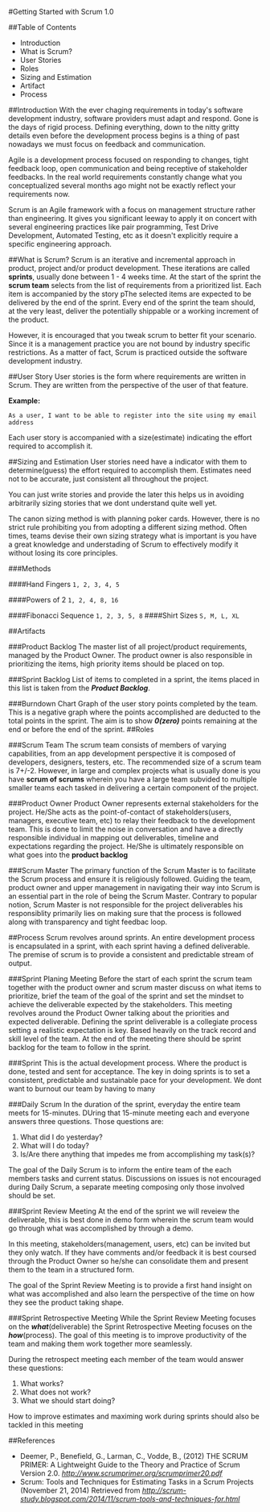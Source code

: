 #Getting Started with Scrum 1.0

##Table of Contents
* Introduction
* What is Scrum?
* User Stories
* Roles
* Sizing and Estimation
* Artifact
* Process

##Introduction
With the ever chaging requirements in today's software development industry, software providers must adapt and respond. Gone is the days of rigid process. Defining everything, down to the nitty gritty details even before the development process begins is a thing of past nowadays we must focus on feedback and communication. 

Agile is a development process focused on responding to changes, tight feedback loop, open communication and being receptive of stakeholder feedbacks. In the real world requirements constantly change what you conceptualized several months ago might not be exactly reflect your requirements now. 

Scrum is an Agile framework with a focus on management structure rather than engineering. It gives you significant leeway to apply it on concert with several engineering practices like pair programming, Test Drive Development, Automated Testing, etc as it doesn't explicitly require a specific engineering approach.

##What is Scrum?
Scrum is an iterative and incremental approach in product, project and/or product development. These iterations are called **sprints**, usually done between 1 - 4 weeks time. At the start of the sprint the **scrum team** selects from the list of requirements from a prioritized list. Each item is accompanied by the story pThe selected items are expected to be delivered by the end of the sprint. Every end of the sprint the team should, at the very least, deliver the potentially shippable or a working increment of the product. 

However, it is encouraged that you tweak scrum to better fit your scenario. Since it is a management practice you are not bound by industry specific restrictions. As a matter of fact, Scrum is practiced outside the software development industry.

##User Story
User stories is the form where requirements are written in Scrum. They are written from the perspective of the user of that feature. 

**Example:**
````
As a user, I want to be able to register into the site using my email address
````

Each user story is accompanied with a size(estimate) indicating the effort required to accomplish it.

##Sizing and Estimation
User stories need have a indicator with them to determine(guess) the effort required to accomplish them. Estimates need not to be accurate, just consistent all throughout the project. 

You can just write stories and provide the later this helps us in avoiding arbitrarily sizing stories that we dont understand quite well yet.

The canon sizing method is with planning poker cards. However, there is no strict rule prohibiting you from adopting a different sizing method. Often times, teams devise their own sizing strategy what is important is you have a great knowledge and understading of Scrum to effectively modify it without losing its core principles. 

###Methods

####Hand Fingers
```1, 2, 3, 4, 5 ```


####Powers of 2
```1, 2, 4, 8, 16 ```

####Fibonacci Sequence
```1, 2, 3, 5, 8```
####Shirt Sizes
```S, M, L, XL```

##Artifacts

###Product Backlog
The master list of all project/product requirements, managed by the Product Owner. The product owner is also responsible in prioritizing the items, high priority items should be placed on top. 

###Sprint Backlog
List of items to completed in a sprint, the items placed in this list is taken from the ***Product Backlog***.

###Burndown Chart
Graph of the user story points completed by the team. This is a negative graph where the points accomplished are deducted to the total points in the sprint. The aim is to show ***0(zero)*** points remaining at the end or before the end of the sprint.
##Roles

###Scrum Team
The scrum team consists of members of varying capabilities, from an app development perspective it is composed of developers, designers, testers, etc. The recommended size of a scrum team is 7+/-2. However, in large and complex projects what is usually done is you have **scrum of scrums** wherein you have a large team subvided to multiple smaller teams each tasked in delivering a certain component of the project.

###Product Owner
Product Owner represents external stakeholders for the project. He/She acts as the point-of-contact of stakeholders(users, managers, executive team, etc) to relay their feedback to the development team. This is done to limit the noise in conversation and have a directly responsible individual in mapping out deliverables, timeline and expectations regarding the project. He/She is ultimately responsible on what goes into the **product backlog**

###Scrum Master
The primary function of the Scrum Master is to facilitate the Scrum process and ensure it is religiously followed. Guiding the team, product owner and upper management in navigating their way into Scrum  is an essential part in the role of being the Scrum Master. Contrary to popular notion, Scrum Master is not responsible for the project deliverables his responsiblity primarily lies on making sure that the process is followed along with transparency and tight feedbac loop.

##Process
Scrum revolves around sprints. An entire development process is encapsulated in a sprint, with each sprint having a defined deliverable. The premise of scrum is to provide a consistent and predictable stream of output.

###Sprint Planing Meeting
Before the start of each sprint the scrum team together with the product owner and scrum master discuss on what items to prioritize, brief the team of the goal of the sprint and set the mindset to achieve the deliverable expected by the stakeholders. This meeting revolves around the Product Owner talking about the priorities and expected deliverable. Defining the sprint deliverable is a collegiate process setting a realistic expectation is key. Based heavily on the track record and skill level of the team. At the end of the meeting there should be sprint backlog for the team to follow in the sprint.

###Sprint
This is the actual development process. Where the product is done, tested and sent for acceptance. The key in doing sprints is to set a consistent, predictable and sustainable pace for your development. We dont want to burnout our team by having to many 

###Daily Scrum
In the duration of the sprint, everyday the entire team meets for 15-minutes. DUring that 15-minute meeting each and everyone answers three questions. Those questions are:

1. What did I do yesterday?
2. What will I do today?
3. Is/Are there anything that impedes me from accomplishing my task(s)?

The goal of the Daily Scrum is to inform the entire team of the each members tasks and current status. Discussions on issues is not encouraged during Daily Scrum, a separate meeting composing only those involved should be set.

###Sprint Review Meeting
At the end of the sprint we will reveiew the deliverable, this is best done in demo form wherein the scrum team would go through what was accomplished by through a demo. 

In this meeting, stakeholders(management, users, etc) can be invited but they only watch. If they have comments and/or feedback it is best coursed through the Product Owner so he/she can consolidate them and present them to the team in a structured form. 

The goal of the Sprint Review Meeting is to provide a first hand insight on what was accomplished and also learn the perspective of the time on how they see the product taking shape.

###Sprint Retrospective Meeting
While the Sprint Review Meeting focuses on the ***what***(deliverable) the Sprint Retrospective Meeting focuses on the ***how***(process). The goal of this meeting is to improve productivity of the team and making them work together more seamlessly.

During the retrospect meeting each member of the team would answer these questions:

1. What works?
2. What does not work?
3. What we should start doing?

How to improve estimates and maximing work during sprints should also be tackled in this meeting

##References
- Deemer, P., Benefield, G., Larman, C., Vodde, B., (2012) THE SCRUM PRIMER: A Lightweight Guide to the Theory and Practice of Scrum Version 2.0.
*http://www.scrumprimer.org/scrumprimer20.pdf*
- Scrum: Tools and Techniques for Estimating Tasks in a Scrum Projects (November 21, 2014) Retrieved from
*http://scrum-study.blogspot.com/2014/11/scrum-tools-and-techniques-for.html*